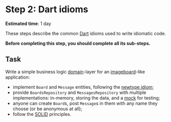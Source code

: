 Step 2: Dart idioms
===================

**Estimated time**: 1 day

These steps describe the common [Dart] idioms used to write idiomatic code.

**Before completing this step, you should complete all its sub-steps.**




## Task

Write a simple business logic [domain][1]-layer for an [imageboard][3]-like application:
- implement `Board` and `Message` entities, following the [newtype idiom][2];
- provide `BoardsRepository` and `MessagesRepository` with multiple implementations: in-memory, storing the data, and a [mock][4] for testing;
- anyone can create `Board`s, post `Message`s in them with any name they choose (or be anonymous at all);
- follow the [SOLID] principles.




[Dart]: https://dart.dev
[SOLID]: https://en.wikipedia.org/wiki/SOLID

[1]: https://en.wikipedia.org/wiki/Domain_(software_engineering)
[2]: https://github.com/dart-lang/language/issues/2132
[3]: https://en.wikipedia.org/wiki/Imageboard
[4]: https://en.wikipedia.org/wiki/Mock_object
